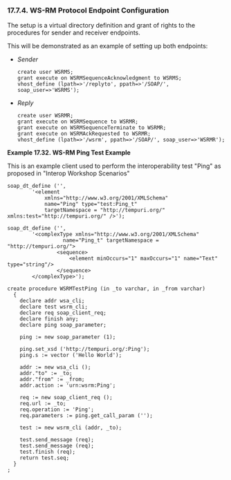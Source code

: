 <div id="wsrmsetupendpoint" class="section">

<div class="titlepage">

<div>

<div>

### 17.7.4. WS-RM Protocol Endpoint Configuration

</div>

</div>

</div>

The setup is a virtual directory definition and grant of rights to the
procedures for sender and receiver endpoints.

This will be demonstrated as an example of setting up both endpoints:

<div class="itemizedlist">

- <span class="emphasis">*Sender* </span>

  ``` programlisting
  create user WSRMS;
  grant execute on WSRMSequenceAcknowledgment to WSRMS;
  vhost_define (lpath=>'/replyto', ppath=>'/SOAP/', soap_user=>'WSRMS');
  ```

- <span class="emphasis">*Reply*</span>

  ``` programlisting
  create user WSRMR;
  grant execute on WSRMSequence to WSRMR;
  grant execute on WSRMSequenceTerminate to WSRMR;
  grant execute on WSRMAckRequested to WSRMR;
  vhost_define (lpath=>'/wsrm', ppath=>'/SOAP/', soap_user=>'WSRMR');
  ```

</div>

<div id="ex_wsrmping" class="example">

**Example 17.32. WS-RM Ping Test Example**

<div class="example-contents">

This is an example client used to perform the interoperability test
"Ping" as proposed in "Interop Workshop Scenarios"

``` programlisting
soap_dt_define ('',
        '<element
            xmlns="http://www.w3.org/2001/XMLSchema"
            name="Ping" type="test:Ping_t"
            targetNamespace = "http://tempuri.org/" xmlns:test="http://tempuri.org/" />');
```

``` programlisting
soap_dt_define ('',
        '<complexType xmlns="http://www.w3.org/2001/XMLSchema"
                  name="Ping_t" targetNamespace = "http://tempuri.org/">
                <sequence>
                    <element minOccurs="1" maxOccurs="1" name="Text" type="string"/>
                </sequence>
        </complexType>');
```

``` programlisting
create procedure WSRMTestPing (in _to varchar, in _from varchar)
  {
    declare addr wsa_cli;
    declare test wsrm_cli;
    declare req soap_client_req;
    declare finish any;
    declare ping soap_parameter;

    ping := new soap_parameter (1);

    ping.set_xsd ('http://tempuri.org/:Ping');
    ping.s := vector ('Hello World');

    addr := new wsa_cli ();
    addr."to" := _to;
    addr."from" := _from;
    addr.action := 'urn:wsrm:Ping';

    req := new soap_client_req ();
    req.url := _to;
    req.operation := 'Ping';
    req.parameters := ping.get_call_param ('');

    test := new wsrm_cli (addr, _to);

    test.send_message (req);
    test.send_message (req);
    test.finish (req);
    return test.seq;
  }
;
```

</div>

</div>

  

</div>
